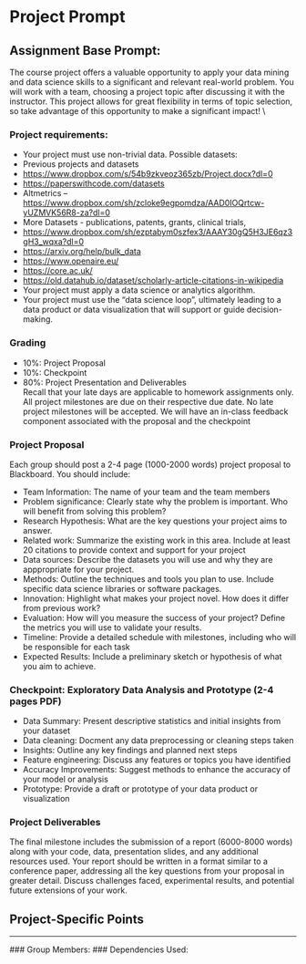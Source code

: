 # Project Prompt
## Assignment Base Prompt:
The course project offers a valuable opportunity to apply your data mining and data science skills
to a significant and relevant real-world problem. You will work with a team, choosing a project
topic after discussing it with the instructor. This project allows for great flexibility in terms of topic
selection, so take advantage of this opportunity to make a significant impact! \
### Project requirements:
- Your project must use non-trivial data. Possible datasets:
- Previous projects and datasets
- https://www.dropbox.com/s/54b9zkveoz365zb/Project.docx?dl=0
- https://paperswithcode.com/datasets
- Altmetrics – https://www.dropbox.com/sh/zcloke9egpomdza/AAD0IOQrtcw-yUZMVK56R8-za?dl=0
- More Datasets - publications, patents, grants, clinical trials,
- https://www.dropbox.com/sh/ezptabym0szfex3/AAAY30gQ5H3JE6qz3gH3_wqxa?dl=0
- https://arxiv.org/help/bulk_data
- https://www.openaire.eu/
- https://core.ac.uk/
- https://old.datahub.io/dataset/scholarly-article-citations-in-wikipedia
- Your project must apply a data science or analytics algorithm.
- Your project must use the “data science loop”, ultimately leading to a data product or data visualization that will support or guide decision-making.

### Grading
- 10%: Project Proposal
- 10%: Checkpoint
- 80%: Project Presentation and Deliverables \
Recall that your late days are applicable to homework assignments only. All project milestones
are due on their respective due date. No late project milestones will be accepted. We will have an
in-class feedback component associated with the proposal and the checkpoint

### Project Proposal
Each group should post a 2-4 page (1000-2000 words) project proposal to Blackboard. You should
include:
- Team Information: The name of your team and the team members
- Problem significance: Clearly state why the problem is important. Who will benefit from solving this problem?
- Research Hypothesis: What are the key questions your project aims to answer.
- Related work: Summarize the existing work in this area. Include at least 20 citations to provide context and support for your project
- Data sources: Describe the datasets you will use and why they are apppropriate for your project.
- Methods: Outline the techniques and tools you plan to use. Include specific data science libraries or software packages.
- Innovation: Highlight what makes your project novel. How does it differ from previous work?
- Evaluation: How will you measure the success of your project? Define the metrics you will use to validate your results.
- Timeline: Provide a detailed schedule with milestones, including who will be responsible for each task
- Expected Results: Include a preliminary sketch or hypothesis of what you aim to achieve.

### Checkpoint: Exploratory Data Analysis and Prototype (2-4 pages PDF)
- Data Summary: Present descriptive statistics and initial insights from your dataset
- Data cleaning: Docment any data preprocessing or cleaning steps taken
- Insights: Outline any key findings and planned next steps
- Feature engineering: Discuss any features or topics you have identified
- Accuracy Improvements: Suggest methods to enhance the accuracy of your model or analysis
- Prototype: Provide a draft or prototype of your data product or visualization

### Project Deliverables
The final milestone includes the submission of a report (6000-8000 words) along with your code,
data, presentation slides, and any additional resources used. Your report should be written in
a format similar to a conference paper, addressing all the key questions from your proposal in
greater detail. Discuss challenges faced, experimental results, and potential future extensions of
your work.

## Project-Specific Points
<hr/>
### Group Members:
### Dependencies Used:
